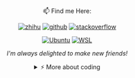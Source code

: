 <div align="center">

📫  Find me Here:

[![zhihu](https://img.shields.io/static/v1?style=flat-square&logo=twitter&label=&message=@TurboRocket&color=5b5b5b&labelColor=5b5b5b)]()
  [![github](https://img.shields.io/static/v1?style=flat-square&logo=github&label=&message=@BC-Li&color=5b5b5b&labelColor=5b5b5b)](https://github.com/BC-Li)
[![stackoverflow](https://img.shields.io/static/v1?style=flat-square&logo=stackoverflow&label=&message=@TurboRocket&color=5b5b5b&labelColor=5b5b5b)](https://stackexchange.com/users/19072440/turborocket)

[![Ubuntu](https://img.shields.io/static/v1?style=flat-square&logo=UBUNTU&label=&message=Ubuntu&color=5b5b5b&labelColor=5b5b5b)](https://ubuntu.com/)
[![WSL](https://img.shields.io/static/v1?style=flat-square&logo=powershell&label=&message=WSL&color=5b5b5b&labelColor=5b5b5b)](https://docs.microsoft.com/en-us/windows/wsl/)

<i>I'm always delighted to make new friends!</i>

<details>
<summary>⚡️ More about coding </summary>
<br />


![Top Langs](https://github-readme-stats.vercel.app/api/top-langs/?username=BC-Li&layout=compact&hide=css,html)

![BC-Li's github stats](https://github-readme-stats.vercel.app/api?username=BC-Li&count_private=true&show_icons=true&theme=onedark)

</details>

</div>
